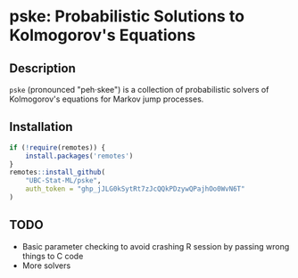 # pske: Probabilistic Solutions to Kolmogorov's Equations

## Description

`pske` (pronounced "peh·skee") is a collection of probabilistic solvers of Kolmogorov's equations for Markov jump processes.

## Installation

``` r
if (!require(remotes)) {
    install.packages('remotes')
}
remotes::install_github(
    "UBC-Stat-ML/pske",
    auth_token = "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"
)
```

## TODO

- Basic parameter checking to avoid crashing R session by passing wrong things to C code
- More solvers
